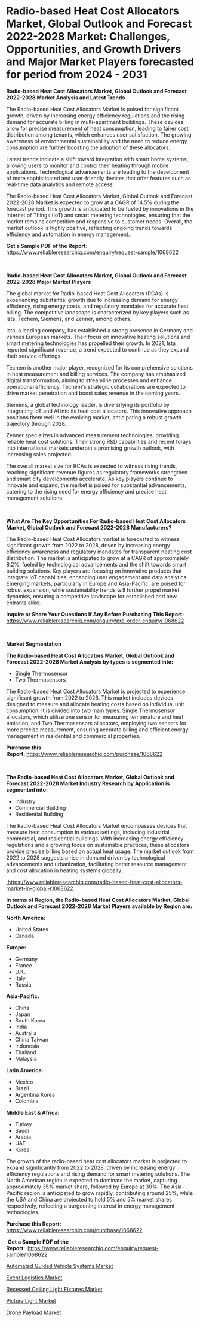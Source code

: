 <p><h1>Radio-based Heat Cost Allocators Market, Global Outlook and Forecast 2022-2028 Market: Challenges, Opportunities, and Growth Drivers and Major Market Players forecasted for period from 2024 - 2031</h1></p><p><strong>Radio-based Heat Cost Allocators Market, Global Outlook and Forecast 2022-2028 Market Analysis and Latest Trends</strong></p>
<p><p>The Radio-based Heat Cost Allocators Market is poised for significant growth, driven by increasing energy efficiency regulations and the rising demand for accurate billing in multi-apartment buildings. These devices allow for precise measurement of heat consumption, leading to fairer cost distribution among tenants, which enhances user satisfaction. The growing awareness of environmental sustainability and the need to reduce energy consumption are further boosting the adoption of these allocators.</p><p>Latest trends indicate a shift toward integration with smart home systems, allowing users to monitor and control their heating through mobile applications. Technological advancements are leading to the development of more sophisticated and user-friendly devices that offer features such as real-time data analytics and remote access.</p><p>The Radio-based Heat Cost Allocators Market, Global Outlook and Forecast 2022-2028 Market is expected to grow at a CAGR of 14.5% during the forecast period. This growth is anticipated to be fueled by innovations in the Internet of Things (IoT) and smart metering technologies, ensuring that the market remains competitive and responsive to customer needs. Overall, the market outlook is highly positive, reflecting ongoing trends towards efficiency and automation in energy management.</p></p>
<p><strong>Get a Sample PDF of the Report:&nbsp;</strong> <a href="https://www.reliableresearchiq.com/enquiry/request-sample/1068622?utm_campaign=120&utm_medium=2&utm_source=Github&utm_content=ia&utm_term=03122024&utm_id=radio-based-heat-cost-allocators-market-global-outlook-and-forecast-2022-2028">https://www.reliableresearchiq.com/enquiry/request-sample/1068622</a></p>
<p>&nbsp;</p>
<p><strong>Radio-based Heat Cost Allocators Market, Global Outlook and Forecast 2022-2028 Major Market Players</strong></p>
<p><p>The global market for Radio-based Heat Cost Allocators (RCAs) is experiencing substantial growth due to increasing demand for energy efficiency, rising energy costs, and regulatory mandates for accurate heat billing. The competitive landscape is characterized by key players such as Ista, Techem, Siemens, and Zenner, among others.</p><p>Ista, a leading company, has established a strong presence in Germany and various European markets. Their focus on innovative heating solutions and smart metering technologies has propelled their growth. In 2021, Ista reported significant revenue, a trend expected to continue as they expand their service offerings.</p><p>Techem is another major player, recognized for its comprehensive solutions in heat measurement and billing services. The company has emphasized digital transformation, aiming to streamline processes and enhance operational efficiency. Techem's strategic collaborations are expected to drive market penetration and boost sales revenue in the coming years.</p><p>Siemens, a global technology leader, is diversifying its portfolio by integrating IoT and AI into its heat cost allocators. This innovative approach positions them well in the evolving market, anticipating a robust growth trajectory through 2028.</p><p>Zenner specializes in advanced measurement technologies, providing reliable heat cost solutions. Their strong R&D capabilities and recent forays into international markets underpin a promising growth outlook, with increasing sales projected.</p><p>The overall market size for RCAs is expected to witness rising trends, reaching significant revenue figures as regulatory frameworks strengthen and smart city developments accelerate. As key players continue to innovate and expand, the market is poised for substantial advancements, catering to the rising need for energy efficiency and precise heat management solutions.</p></p>
<p>&nbsp;</p>
<p><strong>What Are The Key Opportunities For Radio-based Heat Cost Allocators Market, Global Outlook and Forecast 2022-2028 Manufacturers?</strong></p>
<p><p>The Radio-based Heat Cost Allocators market is forecasted to witness significant growth from 2022 to 2028, driven by increasing energy efficiency awareness and regulatory mandates for transparent heating cost distribution. The market is anticipated to grow at a CAGR of approximately 8.2%, fueled by technological advancements and the shift towards smart building solutions. Key players are focusing on innovative products that integrate IoT capabilities, enhancing user engagement and data analytics. Emerging markets, particularly in Europe and Asia-Pacific, are poised for robust expansion, while sustainability trends will further propel market dynamics, ensuring a competitive landscape for established and new entrants alike.</p></p>
<p><strong>Inquire or Share Your Questions If Any Before Purchasing This Report:</strong> <a href="https://www.reliableresearchiq.com/enquiry/pre-order-enquiry/1068622?utm_campaign=120&utm_medium=2&utm_source=Github&utm_content=ia&utm_term=03122024&utm_id=radio-based-heat-cost-allocators-market-global-outlook-and-forecast-2022-2028">https://www.reliableresearchiq.com/enquiry/pre-order-enquiry/1068622</a></p>
<p>&nbsp;</p>
<p><strong>Market Segmentation</strong></p>
<p><strong>The Radio-based Heat Cost Allocators Market, Global Outlook and Forecast 2022-2028 Market Analysis by types is segmented into:</strong></p>
<p><ul><li>Single Thermosensor</li><li>Two Thermosensors</li></ul></p>
<p><p>The Radio-based Heat Cost Allocators Market is projected to experience significant growth from 2022 to 2028. This market includes devices designed to measure and allocate heating costs based on individual unit consumption. It is divided into two main types: Single Thermosensor allocators, which utilize one sensor for measuring temperature and heat emission, and Two Thermosensors allocators, employing two sensors for more precise measurement, ensuring accurate billing and efficient energy management in residential and commercial properties.</p></p>
<p><strong>Purchase this Report:&nbsp;</strong><a href="https://www.reliableresearchiq.com/purchase/1068622?utm_campaign=120&utm_medium=2&utm_source=Github&utm_content=ia&utm_term=03122024&utm_id=radio-based-heat-cost-allocators-market-global-outlook-and-forecast-2022-2028">https://www.reliableresearchiq.com/purchase/1068622</a></p>
<p>&nbsp;</p>
<p><strong>The Radio-based Heat Cost Allocators Market, Global Outlook and Forecast 2022-2028 Market Industry Research by Application is segmented into:</strong></p>
<p><ul><li>Industry</li><li>Commercial Building</li><li>Residential Building</li></ul></p>
<p><p>The Radio-based Heat Cost Allocators Market encompasses devices that measure heat consumption in various settings, including industrial, commercial, and residential buildings. With increasing energy efficiency regulations and a growing focus on sustainable practices, these allocators provide precise billing based on actual heat usage. The market outlook from 2022 to 2028 suggests a rise in demand driven by technological advancements and urbanization, facilitating better resource management and cost allocation in heating systems globally.</p></p>
<p><a href="https://www.reliableresearchiq.com/radio-based-heat-cost-allocators-market-in-global-r1068622?utm_campaign=120&utm_medium=2&utm_source=Github&utm_content=ia&utm_term=03122024&utm_id=radio-based-heat-cost-allocators-market-global-outlook-and-forecast-2022-2028">&nbsp;https://www.reliableresearchiq.com/radio-based-heat-cost-allocators-market-in-global-r1068622</a></p>
<p><strong>In terms of Region, the Radio-based Heat Cost Allocators Market, Global Outlook and Forecast 2022-2028 Market Players available by Region are:</strong></p>
<p>
    <p> <strong> North America: </strong>
        <ul>
            <li>United States</li>
            <li>Canada</li>
        </ul>
        </p> 
    <p> <strong> Europe: </strong>
        <ul>
            <li>Germany</li>
            <li>France</li>
            <li>U.K.</li>
            <li>Italy</li>
            <li>Russia</li>
        </ul>
        </p> 
    <p> <strong> Asia-Pacific: </strong>
        <ul>
            <li>China</li>
            <li>Japan</li>
            <li>South Korea</li>
            <li>India</li>
            <li>Australia</li>
            <li>China Taiwan</li>
            <li>Indonesia</li>
            <li>Thailand</li>
            <li>Malaysia</li>
        </ul>
        </p> 
    <p> <strong> Latin America: </strong>
        <ul>
            <li>Mexico</li>
            <li>Brazil</li>
            <li>Argentina Korea</li>
            <li>Colombia</li>
        </ul>
        </p> 
    <p> <strong> Middle East & Africa: </strong>
        <ul>
            <li>Turkey</li>
            <li>Saudi</li>
            <li>Arabia</li>
            <li>UAE</li>
            <li>Korea</li>
        </ul>
    </p>
    </p>
<p><p>The growth of the radio-based heat cost allocators market is projected to expand significantly from 2022 to 2028, driven by increasing energy efficiency regulations and rising demand for smart metering solutions. The North American region is expected to dominate the market, capturing approximately 35% market share, followed by Europe at 30%. The Asia-Pacific region is anticipated to grow rapidly, contributing around 25%, while the USA and China are projected to hold 5% and 5% market shares respectively, reflecting a burgeoning interest in energy management technologies.</p></p>
<p><strong>Purchase this Report: </strong><a href="https://www.reliableresearchiq.com/purchase/1068622?utm_campaign=120&utm_medium=2&utm_source=Github&utm_content=ia&utm_term=03122024&utm_id=radio-based-heat-cost-allocators-market-global-outlook-and-forecast-2022-2028">https://www.reliableresearchiq.com/purchase/1068622</a></p>
<p>&nbsp;<strong>Get a Sample PDF of the Report:&nbsp;&nbsp;</strong><a href="https://www.reliableresearchiq.com/enquiry/request-sample/1068622?utm_campaign=120&utm_medium=2&utm_source=Github&utm_content=ia&utm_term=03122024&utm_id=radio-based-heat-cost-allocators-market-global-outlook-and-forecast-2022-2028">https://www.reliableresearchiq.com/enquiry/request-sample/1068622</a></p>
<p><strong></strong></p>
<p><p><a href="https://www.linkedin.com/pulse/global-automated-guided-vehicle-systems-market-product-types-ewaxe?utm_campaign=120&utm_medium=2&utm_source=Github&utm_content=ia&utm_term=03122024&utm_id=radio-based-heat-cost-allocators-market-global-outlook-and-forecast-2022-2028">Automated Guided Vehicle Systems Market</a></p><p><a href="https://www.linkedin.com/pulse/event-logistics-market-revenue-demand-forecast-142-cagr-from-njgyf?utm_campaign=120&utm_medium=2&utm_source=Github&utm_content=ia&utm_term=03122024&utm_id=radio-based-heat-cost-allocators-market-global-outlook-and-forecast-2022-2028">Event Logistics Market</a></p><p><a href="https://issuu.com/reportprime-2/docs/recessed-ceiling-light-fixtures-market-size-2030.p?utm_campaign=120&utm_medium=2&utm_source=Github&utm_content=ia&utm_term=03122024&utm_id=radio-based-heat-cost-allocators-market-global-outlook-and-forecast-2022-2028">Recessed Ceiling Light Fixtures Market</a></p><p><a href="https://issuu.com/reportprime-2/docs/picture-light-market-size-2030.pptx?utm_campaign=120&utm_medium=2&utm_source=Github&utm_content=ia&utm_term=03122024&utm_id=radio-based-heat-cost-allocators-market-global-outlook-and-forecast-2022-2028">Picture Light Market</a></p><p><a href="https://www.linkedin.com/pulse/drone-payload-industry-forecast-market-shifts-strategic-2lh4e?utm_campaign=120&utm_medium=2&utm_source=Github&utm_content=ia&utm_term=03122024&utm_id=radio-based-heat-cost-allocators-market-global-outlook-and-forecast-2022-2028">Drone Payload Market</a></p></p>